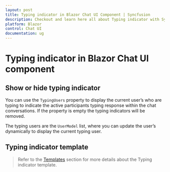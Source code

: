 ```yaml
---
layout: post
title: Typing indicator in Blazor Chat UI Component | Syncfusion
description: Checkout and learn here all about Typing indicator with Syncfusion Blazor Chat UI component in Blazor Server App and Blazor WebAssembly App.
platform: Blazor
control: Chat UI
documentation: ug
---
```


# Typing indicator in Blazor Chat UI component

## Show or hide typing indicator

You can use the `TypingUsers` property to display the current user’s who are typing to indicate the active participants typing response within the chat conversations. If the property is empty the typing indicators will be removed.  

The typing users are the `UserModel` list, where you can update the user’s dynamically to display the current typing user. 

## Typing indicator template 

> Refer to the [Templates](./templates#typing-indicator-template) section for more details about the Typing indicator template.
